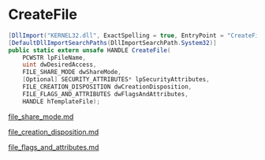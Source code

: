# CreateFile

```csharp
[DllImport("KERNEL32.dll", ExactSpelling = true, EntryPoint = "CreateFileW", SetLastError = true)]
[DefaultDllImportSearchPaths(DllImportSearchPath.System32)]
public static extern unsafe HANDLE CreateFile(
    PCWSTR lpFileName,
    uint dwDesiredAccess,
    FILE_SHARE_MODE dwShareMode,
    [Optional] SECURITY_ATTRIBUTES* lpSecurityAttributes,
    FILE_CREATION_DISPOSITION dwCreationDisposition,
    FILE_FLAGS_AND_ATTRIBUTES dwFlagsAndAttributes,
    HANDLE hTemplateFile);
```

[file\_share\_mode.md](../filesystem/file\_share\_mode.md "mention")

[file\_creation\_disposition.md](../filesystem/file\_creation\_disposition.md "mention")

[file\_flags\_and\_attributes.md](../filesystem/file\_flags\_and\_attributes.md "mention")
